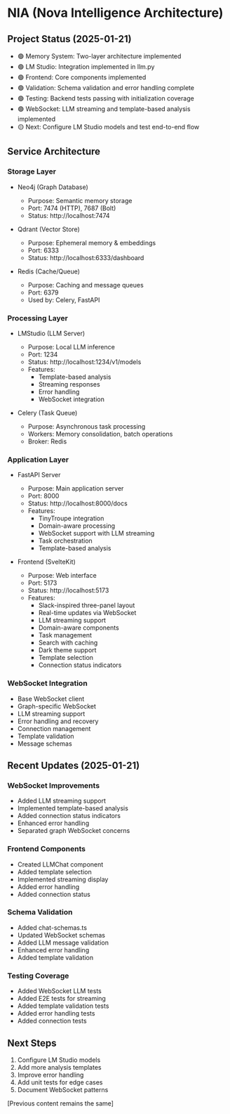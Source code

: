 # NIA (Nova Intelligence Architecture)

## Project Status (2025-01-21)
- 🟢 Memory System: Two-layer architecture implemented
- 🟢 LM Studio: Integration implemented in llm.py
- 🟢 Frontend: Core components implemented
- 🟢 Validation: Schema validation and error handling complete
- 🟢 Testing: Backend tests passing with initialization coverage
- 🟢 WebSocket: LLM streaming and template-based analysis implemented
- 🟡 Next: Configure LM Studio models and test end-to-end flow

## Service Architecture

### Storage Layer
- Neo4j (Graph Database)
  * Purpose: Semantic memory storage
  * Port: 7474 (HTTP), 7687 (Bolt)
  * Status: http://localhost:7474

- Qdrant (Vector Store)
  * Purpose: Ephemeral memory & embeddings
  * Port: 6333
  * Status: http://localhost:6333/dashboard

- Redis (Cache/Queue)
  * Purpose: Caching and message queues
  * Port: 6379
  * Used by: Celery, FastAPI

### Processing Layer
- LMStudio (LLM Server)
  * Purpose: Local LLM inference
  * Port: 1234
  * Status: http://localhost:1234/v1/models
  * Features:
    - Template-based analysis
    - Streaming responses
    - Error handling
    - WebSocket integration

- Celery (Task Queue)
  * Purpose: Asynchronous task processing
  * Workers: Memory consolidation, batch operations
  * Broker: Redis

### Application Layer
- FastAPI Server
  * Purpose: Main application server
  * Port: 8000
  * Status: http://localhost:8000/docs
  * Features:
    - TinyTroupe integration
    - Domain-aware processing
    - WebSocket support with LLM streaming
    - Task orchestration
    - Template-based analysis

- Frontend (SvelteKit)
  * Purpose: Web interface
  * Port: 5173
  * Status: http://localhost:5173
  * Features:
    - Slack-inspired three-panel layout
    - Real-time updates via WebSocket
    - LLM streaming support
    - Domain-aware components
    - Task management
    - Search with caching
    - Dark theme support
    - Template selection
    - Connection status indicators

### WebSocket Integration
- Base WebSocket client
- Graph-specific WebSocket
- LLM streaming support
- Error handling and recovery
- Connection management
- Template validation
- Message schemas

## Recent Updates (2025-01-21)

### WebSocket Improvements
- Added LLM streaming support
- Implemented template-based analysis
- Added connection status indicators
- Enhanced error handling
- Separated graph WebSocket concerns

### Frontend Components
- Created LLMChat component
- Added template selection
- Implemented streaming display
- Added error handling
- Added connection status

### Schema Validation
- Added chat-schemas.ts
- Updated WebSocket schemas
- Added LLM message validation
- Enhanced error handling
- Added template validation

### Testing Coverage
- Added WebSocket LLM tests
- Added E2E tests for streaming
- Added template validation tests
- Added error handling tests
- Added connection tests

## Next Steps
1. Configure LM Studio models
2. Add more analysis templates
3. Improve error handling
4. Add unit tests for edge cases
5. Document WebSocket patterns

[Previous content remains the same]
